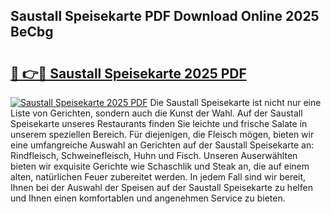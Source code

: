 ## Saustall Speisekarte PDF Download Online 2025 BeCbg

# <h2><a href="http://gcc5zsj.nevu.top/?p=Saustall+Speisekarte">🔗 👉🔴 Saustall Speisekarte 2025 PDF</a></h2>

[![Saustall Speisekarte 2025 PDF](https://i.imgur.com/dBaPXMq.png)](http://gcc5zsj.nevu.top/?p=Saustall+Speisekarte)
Die Saustall Speisekarte ist nicht nur eine Liste von Gerichten, sondern auch die Kunst der Wahl. Auf der Saustall Speisekarte unseres Restaurants finden Sie leichte und frische Salate in unserem speziellen Bereich. Für diejenigen, die Fleisch mögen, bieten wir eine umfangreiche Auswahl an Gerichten auf der Saustall Speisekarte an: Rindfleisch, Schweinefleisch, Huhn und Fisch. Unseren Auserwählten bieten wir exquisite Gerichte wie Schaschlik und Steak an, die auf einem alten, natürlichen Feuer zubereitet werden. In jedem Fall sind wir bereit, Ihnen bei der Auswahl der Speisen auf der Saustall Speisekarte zu helfen und Ihnen einen komfortablen und angenehmen Service zu bieten.
